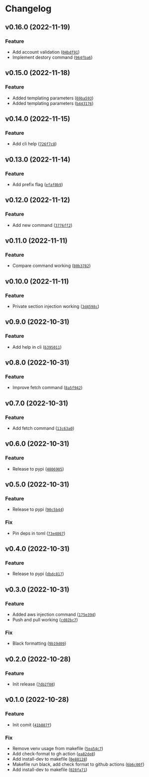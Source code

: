 # Changelog

<!--next-version-placeholder-->

## v0.16.0 (2022-11-19)
### Feature
* Add account validation ([`04bdf91`](https://github.com/JesseMaitland/psenv/commit/04bdf91e0069403f1587194823a44774e8c442ca))
* Implement destory command ([`964fba6`](https://github.com/JesseMaitland/psenv/commit/964fba61422bbbbdb9961d5b0c13602d93703064))

## v0.15.0 (2022-11-18)
### Feature
* Added templating parameters ([`69ba593`](https://github.com/JesseMaitland/psenv/commit/69ba593662cb2aa4e4442965a8f99d790b88f20f))
* Added templating parameters ([`b443176`](https://github.com/JesseMaitland/psenv/commit/b443176f4146db64604142ed3e536d8432692aa6))

## v0.14.0 (2022-11-15)
### Feature
* Add cli help ([`726f7c8`](https://github.com/JesseMaitland/psenv/commit/726f7c8d8b0357bcca738663d484853d3169ce9b))

## v0.13.0 (2022-11-14)
### Feature
* Add prefix flag ([`efaf0b9`](https://github.com/JesseMaitland/psenv/commit/efaf0b92ba069985a5a33c135c329bcc4b2f2741))

## v0.12.0 (2022-11-12)
### Feature
* Add new command ([`3776ff2`](https://github.com/JesseMaitland/psenv/commit/3776ff221f6ac452e89229f66d2be0d9bc51e84e))

## v0.11.0 (2022-11-11)
### Feature
* Compare command working ([`80b3782`](https://github.com/JesseMaitland/psenv/commit/80b37826bcdce5b31c2dbb39ee38a6388e57d228))

## v0.10.0 (2022-11-11)
### Feature
* Private section injection working ([`3d4598c`](https://github.com/JesseMaitland/psenv/commit/3d4598c1955bba9e70f99fd4308c3387efd12ead))

## v0.9.0 (2022-10-31)
### Feature
* Add help in cli ([`6395011`](https://github.com/JesseMaitland/psenv/commit/63950115685848852ed6eca5ed26a674a61969a4))

## v0.8.0 (2022-10-31)
### Feature
* Improve fetch command ([`8a5f942`](https://github.com/JesseMaitland/psenv/commit/8a5f94210b678e3a7dec5eae5aabe00ac6a99c4d))

## v0.7.0 (2022-10-31)
### Feature
* Add fetch command ([`13c63a0`](https://github.com/JesseMaitland/psenv/commit/13c63a0dfb900691d47002ece251e7fb2dfe696f))

## v0.6.0 (2022-10-31)
### Feature
* Release to pypi ([`4806905`](https://github.com/JesseMaitland/psenv/commit/48069050da6559b8be8b2aeeea93ddac2ad59606))

## v0.5.0 (2022-10-31)
### Feature
* Release to pypi ([`90c5b44`](https://github.com/JesseMaitland/psenv/commit/90c5b442d5e3a3a961260ce134bbb3e241c4dfcd))

### Fix
* Pin deps in toml ([`73e4867`](https://github.com/JesseMaitland/psenv/commit/73e4867f6e8f98e3163c643aa4fe66273cf6f8ba))

## v0.4.0 (2022-10-31)
### Feature
* Release to pypi ([`dbdc817`](https://github.com/JesseMaitland/psenv/commit/dbdc817dc0a61136a571dda850c93397bd0b9f0c))

## v0.3.0 (2022-10-31)
### Feature
* Added aws injection command ([`175e394`](https://github.com/JesseMaitland/psenv/commit/175e394b8bac6e6b896c2f84e6338ec36bdd6d0d))
* Push and pull working ([`cd02bc7`](https://github.com/JesseMaitland/psenv/commit/cd02bc7b346e8e63b32bf9393cfd81596f98b03c))

### Fix
* Black formatting ([`9b19d09`](https://github.com/JesseMaitland/psenv/commit/9b19d090b9b50c4cfc6c9d8c6abda64f5a73c058))

## v0.2.0 (2022-10-28)
### Feature
* Init release ([`7db2f08`](https://github.com/JesseMaitland/psenv/commit/7db2f0898e8d6744fed47232a8fca4de55d0a345))

## v0.1.0 (2022-10-28)
### Feature
* Init comit ([`41b887f`](https://github.com/JesseMaitland/psenv/commit/41b887faa945d76d8bf2514e5b174f39ad6d3eaf))

### Fix
* Remove venv usage from makefile ([`5ea54c7`](https://github.com/JesseMaitland/psenv/commit/5ea54c70855c81690a1033b36e9e114d9ffd6df0))
* Add check-format to gh action ([`ea82de8`](https://github.com/JesseMaitland/psenv/commit/ea82de8bfe6afce171236fe1f17fdc3033f6aa75))
* Add install-dev to makefile ([`0e88128`](https://github.com/JesseMaitland/psenv/commit/0e88128ce02d5ef44a442bb9531bcd239572ec1b))
* Makefile run black, add check format to github actions ([`6b6c00f`](https://github.com/JesseMaitland/psenv/commit/6b6c00f12802a983ca67d29dcf965850ab556b57))
* Add install-dev to makefile ([`028fa71`](https://github.com/JesseMaitland/psenv/commit/028fa710a278b3ab63208a530fa3c90b62b8c931))
